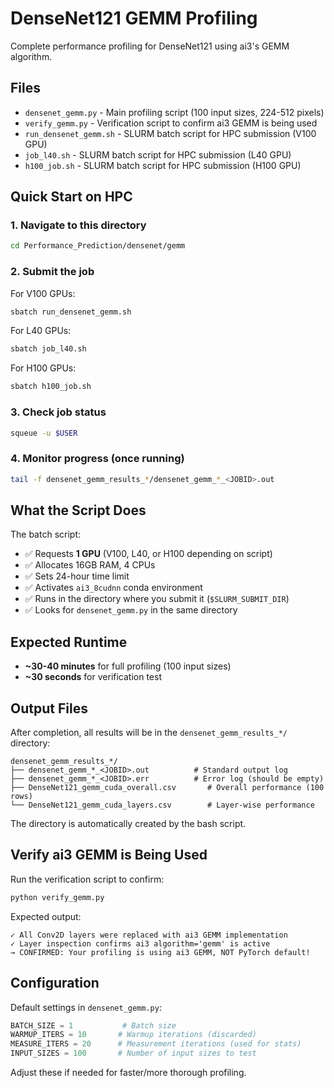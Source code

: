 # DenseNet121 GEMM Profiling

Complete performance profiling for DenseNet121 using ai3's GEMM algorithm.

## Files

- `densenet_gemm.py` - Main profiling script (100 input sizes, 224-512 pixels)
- `verify_gemm.py` - Verification script to confirm ai3 GEMM is being used
- `run_densenet_gemm.sh` - SLURM batch script for HPC submission (V100 GPU)
- `job_l40.sh` - SLURM batch script for HPC submission (L40 GPU)
- `h100_job.sh` - SLURM batch script for HPC submission (H100 GPU)

## Quick Start on HPC

### 1. Navigate to this directory
```bash
cd Performance_Prediction/densenet/gemm
```

### 2. Submit the job
For V100 GPUs:
```bash
sbatch run_densenet_gemm.sh
```

For L40 GPUs:
```bash
sbatch job_l40.sh
```

For H100 GPUs:
```bash
sbatch h100_job.sh
```

### 3. Check job status
```bash
squeue -u $USER
```

### 4. Monitor progress (once running)
```bash
tail -f densenet_gemm_results_*/densenet_gemm_*_<JOBID>.out
```

## What the Script Does

The batch script:
- ✅ Requests **1 GPU** (V100, L40, or H100 depending on script)
- ✅ Allocates 16GB RAM, 4 CPUs
- ✅ Sets 24-hour time limit
- ✅ Activates `ai3_8cudnn` conda environment
- ✅ Runs in the directory where you submit it (`$SLURM_SUBMIT_DIR`)
- ✅ Looks for `densenet_gemm.py` in the same directory

## Expected Runtime

- **~30-40 minutes** for full profiling (100 input sizes)
- **~30 seconds** for verification test

## Output Files

After completion, all results will be in the `densenet_gemm_results_*/` directory:

```
densenet_gemm_results_*/
├── densenet_gemm_*_<JOBID>.out          # Standard output log
├── densenet_gemm_*_<JOBID>.err          # Error log (should be empty)
├── DenseNet121_gemm_cuda_overall.csv       # Overall performance (100 rows)
└── DenseNet121_gemm_cuda_layers.csv        # Layer-wise performance
```

The directory is automatically created by the bash script.

## Verify ai3 GEMM is Being Used

Run the verification script to confirm:

```bash
python verify_gemm.py
```

Expected output:
```
✓ All Conv2D layers were replaced with ai3 GEMM implementation
✓ Layer inspection confirms ai3 algorithm='gemm' is active
→ CONFIRMED: Your profiling is using ai3 GEMM, NOT PyTorch default!
```

## Configuration

Default settings in `densenet_gemm.py`:

```python
BATCH_SIZE = 1           # Batch size
WARMUP_ITERS = 10       # Warmup iterations (discarded)
MEASURE_ITERS = 20      # Measurement iterations (used for stats)
INPUT_SIZES = 100       # Number of input sizes to test
```

Adjust these if needed for faster/more thorough profiling.

